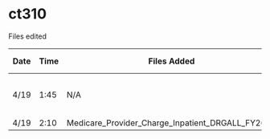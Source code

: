 # ct310

Files edited

| Date | Time | Files Added | Files Updated |
|------|-----|-----------------|------------|
| 4/19 | 1:45 | N/A | hospital.css, home.php, about.php, hospital.php |
| 4/19 | 2:10 | Medicare_Provider_Charge_Inpatient_DRGALL_FY2017 | about.php |
